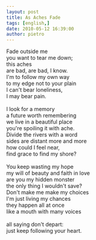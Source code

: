 ```yaml
---
layout: post
title: As Aches Fade
tags: [english,]
date: 2010-05-12 16:39:00
author: pietro
---
```

Fade outside me<br/>you want to tear me down;<br/>this aches<br/>are bad, are bad, I know.<br/>I'm to follow my own way<br/>to my edge not to your plain<br/>I can't bear loneliness,<br/>I may bear pain.<br/><br/>I look for a memory<br/>a future worth remembering<br/>we live in a beautiful place<br/>you're spoiling it with ache.<br/>Divide the rivers with a word<br/>sides are distant more and more<br/>how could I feel near,<br/>find grace to find my shore?<br/><br/>You keep wasting my hope<br/>my will of beauty and faith in love<br/>are you my hidden monster<br/>the only thing I wouldn't save?<br/>Don't make me make my choices<br/>I'm just living my chances<br/>they happen all at once<br/>like a mouth with many voices<br/><br/>all saying don't depart:<br/>just keep following your heart.
